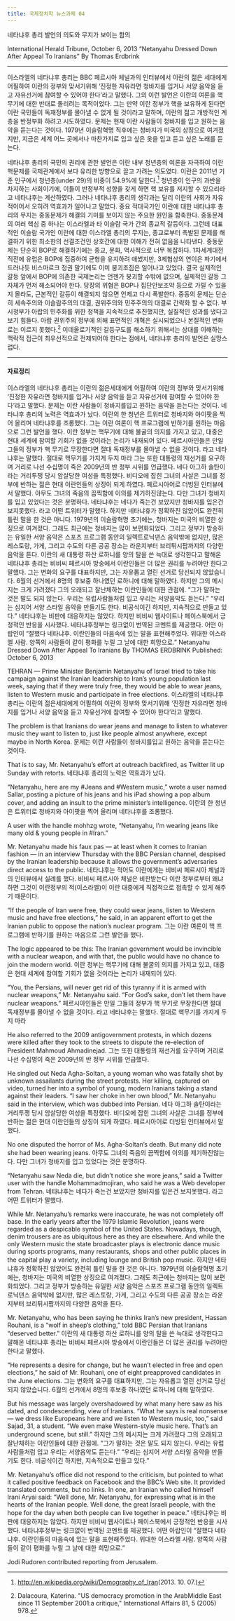 ```yaml
---
title: 국제정치학 뉴스과제 04
---
```


네타냐후 총리 발언의 의도와 무지가 보이는 함의

International Herald Tribune, October 6, 2013
“Netanyahu Dressed Down After Appeal To Iranians” By Thomas Erdbrink

---

이스라엘의 네타냐후 총리는 BBC 페르시아 체널과의 인터뷰에서 이란의 젊은 세대에게 어필하여 이란의 정부와 맞서기위해 ‘진정한 자유라면 청바지를 입거나 서양 음악을 듣고 자유선거에 참여할 수 있어야 한다’라고 말했다. 그의 이런 발언은 이란의 여론을 핵무기에 대한 반대로 돌리려는 목적이었다. 그는 만약 이란 정부가 핵을 보유하게 된다면 이란 국민들이 독재정부를 몰아낼 수 없게 될 것이라고 말하며, 이란의 젊고 개방적인 계층을 반정부화 하려고 시도하였다. 문제는 현재 이란 사람들이 청바지를 입고 원하는 음악을 듣는다는 것이다. 1979년 이슬람혁명 직후에는 청바지가 미국의 상징으로 여겨졌지만, 지금은 세계 어느 곳에서나 마찬가지로 입고 싶은 옷을 입고 듣고 싶은 노래를 듣는다.

네타냐후 총리의 국민의 권리에 관한 발언은 이란 내부 청년층의 여론을 자극하여 이란 핵문제를 국제관계에서 보다 유리한 방향으로 끌고 가려는 의도였다. 이란은 2011년 기준 인구에서 청년층(under 29)의 비중이 54.9%에 달한다.[^1] 청년층이 인구의 과반을 차지하는 사회이기에, 이들이 반정부적 성향을 갖게 하면 핵 보유를 저지할 수 있으리라고 네타냐후는 계산하였다. 그러나 네타냐후 총리의 생각과는 달리 이란의 사회가 자유적이어서 오히려 역효과가 일어나고 말았다. 중요 적대국가인 이란에 대한 네타냐후 총리의 무지는 중동문제가 해결의 기미를 보이지 않는 주요한 원인을 함축한다. 중동문제의 여러 핵심 중 하나는 이스라엘과 타 이슬람 국가 간의 종교적 갈등이다. 그런데 대표적인 이슬람 국가인 이란에 대한 이스라엘 총리의 무지는, 종교로부터 촉발된 문제를 해결하기 위한 최소한의 선결조건인 상호간에 대한 이해가 전혀 없음을 나타낸다. 중동문제는 단순히 BOP로 해결하기에는 종교, 문화, 역사적으로 너무 복잡하다. 1차세계대전 직전에 유럽은 BOP에 집중하여 균형을 유지하려 애썼지만, 3제협상의 연이은 파기에서 드러나듯 비스마르크 정권 말기에도 이미 붕괴조짐은 일어나고 있었다. 결국 실제적인 갈등 앞에서 BOP에 의존한 국제논리는 언젠가 붕괴할 수밖에 없으며, 실제적인 갈등 그 자체가 먼저 해소되어야 한다. 당장의 위협은 BOP나 집단안보조약 등으로 가릴 수 있을지 몰라도, 근본적인 갈등이 해결되지 않으면 언제고 다시 폭발한다. 중동의 문제는 단순히 세속주의와 이슬람주의의 대결, 권위주의와 민주주의의 대결로 간략화 할 수 없다. 부시정부가 아랍의 민주화를 위한 정책을 지속적으로 추진했지만, 실질적인 성과를 냈다고 보기 힘들다. 아랍 권위주의 정부에 의해 표면적인 개혁은 실시되었으나 본질적인 변화로는 이르지 못했다.[^2] 이데올로기적인 갈등구도를 해소하기 위해서는 상대를 이해하는 맥락적 접근이 최우선적으로 전제되어야 한다는 점에서, 네타냐후 총리의 발언은 실망스럽다.

[^1]: <http://en.wikipedia.org/wiki/Demography_of_Iran>(2013. 10. 07.)
[^2]: Dalacoura, Katerina. "US democracy promotion in the ArabMiddle East since 11 September 2001:a critique," International Affairs 81, 5 (2005) 978.

---

#### 자료정리

이스라엘의 네타냐후 총리는 이란의 젊은세대에게 어필하여 이란의 정부와 맞서기위해 ‘진정한 자유라면 청바지를 입거나 서양 음악을 듣고 자유선거에 참여할 수 있어야 한다’라고 말했다. 문제는 이란 사람들이 청바지를입고 원하는 음악을 듣는다는 것이다. 네타냐후 총리의 노력은 역효과가 났다. 이란의 한 청년은 트위터로 청바지와 아이팟을 찍어 올리며 네타냐후를 조롱했다. 그는 이란 여론이 핵 프로그램에 반하기를 원하는 마음으로 그런 발언을 했다.
이란 정부는 핵무기에 대해 불굴의 의지를 가지고 있고, 대중은 현대 세계에 참여할 기회가 없을 것이라는 논리가 내재되어 있다.
페르시아인들은 만일 그들의 정부가 핵 무기로 무장한다면 절대 독재정부를 몰아낼 수 없을 것이다. 라고 네타냐후는 말했다. 절대로 핵무기를 가지게 두지 마라
그는 또한 대통령의 재선거를 요구하며 거리로 나선 수십명이 죽은 2009년의 반 정부 시위를 언급했다.
네다 아그하 솔탄이라는 거리투쟁 당시 암살당한 여성을 특정했다. 비디오에 잡힌 그녀의 사살은 그녀를 정부에 반하는 젊은 현대 이란인들의 상징이 되게 하였다. 페르시아어로 더빙된 인터뷰에서 말했다.
아무도 그녀의 죽음의 끔찍함에 이의를 제기하진않는다. 다만 그녀가 청바지를 입고 있었다는 것은 분명하다.
네타냐후는 네다가 죽는건 보았지만 청바지를 입은건 보지못했다. 라고 어떤 트위터가 말했다.
하지만 네타냐휴가 정확하진 않았어도 완전히 틀린 말을 한 것은 아니다. 1979년의 이슬람혁명 초기에는, 청바지는 미국의 비열한 상징으로 여겨졌다. 그래도 최근에는 청바지는 많이 보편화되었다. 그리고 정부가 방송하는 유일한 서양 음악은 스포츠 프로그램 동안의 일렉트로닉댄스 음악밖에 없지만, 많은 레스토랑, 가게, 그리고 수도의 다른 공공 장소는 라운지부터 브리튀시팝까지의 다양한 음악을 튼다.
이란의 새 대통령 하산 로하니를 양의 탈을 쓴 늑대로 생각한다고 말해온 네타냐후 총리는 비비씨 페르시아 방송에서 이란인들은 더 많은 권리를 누려야만 한다고 말했다.
그는 변화의 요구를 대표하지만, 그는 자유롭고 열린 선거로 당선되지 않았습니다. 6월의 선거에서 8명의 후보중 하나였던 로하니에 대해 말하였다.
하지만 그의 메시지는 크게 가려졌다 그의 오래되고 잘난체하는 이란인들에 대한 관점에. “그가 말하는 것은 말도 되지 않는다. 우리는 유럽사람들처럼 입고 우리는 서양음악도 듣는다.” “우리는 심지어 서양 스타일 음악을 만들기도 한다. 비공식이긴 하지만, 지속적으로 만들고 있다.”
네타냐후는 비판에 대응하지는 않았다. 하지만 비비씨 웹사이트나 페이스북에서 긍정적인 반응을 시사했다. 네타냐후정부는 링크없이 번역된 코멘트를 제공했다. 어떤 아랍인이 “잘했다 네타냐후. 이란인들의 마음속에 있는 말을 표현해주었다. 위대한 이스라엘 사람. 양쪽의 사람들이 같이 평화를 누릴 그 날에 대한 희망으로.”
Netanyahu Dressed Down After Appeal To Iranians
By THOMAS ERDBRINK
Published: October 6, 2013

TEHRAN — Prime Minister Benjamin Netanyahu of Israel tried to take his campaign against the Iranian leadership to Iran’s young population last week, saying that if they were truly free, they would be able to wear jeans, listen to Western music and participate in free elections.
이스라엘의 네타냐후 총리는 이란의 젊은세대에게 어필하여 이란의 정부와 맞서기위해 ‘진정한 자유라면 청바지를 입거나 서양 음악을 듣고 자유선거에 참여할 수 있어야 한다’라고 말했다.

The problem is that Iranians do wear jeans and manage to listen to whatever music they want to listen to, just like people almost anywhere, except maybe in North Korea.
문제는 이란 사람들이 청바지를입고 원하는 음악을 듣는다는 것이다.

That is to say, Mr. Netanyahu’s effort at outreach backfired, as Twitter lit up Sunday with retorts.
네타냐후 총리의 노력은 역효과가 났다.

“Netanyahu, here are my #Jeans and #Western music,” wrote a user named Sallar, posting a picture of his jeans and his iPad showing a pop album cover, and adding an insult to the prime minister’s intelligence.
이란의 한 청년은 트위터로 청바지와 아이팟을 찍어 올리며 네타냐후를 조롱했다.

A user with the handle mohhzg wrote, “Netanyahu, I’m wearing jeans like many old & young people in #Iran.”

Mr. Netanyahu made his faux pas — at least when it comes to Iranian fashion — in an interview Thursday with the BBC Persian channel, despised by the Iranian leadership because it allows the government’s adversaries direct access to the public.
네타냐후는 적어도 이란에게는 비비씨 페르시아 체널과의 인터뷰에서 실례를 했다. 비비씨 페르시아 체널은 비판받는다 이란 정부로부터 왜냐하면 그것이 이란정부의 적(이스라엘)이 이란 대중에게 직접적으로 접촉할 수 있게 해주기 때문이다.

“If the people of Iran were free, they could wear jeans, listen to Western music and have free elections,” he said, in an apparent effort to get the Iranian public to oppose the nation’s nuclear program.
그는 이란 여론이 핵 프로그램에 반하기를 원하는 마음으로 그런 발언을 했다.

The logic appeared to be this: The Iranian government would be invincible with a nuclear weapon, and with that, the public would have no chance to join the modern world.
이란 정부는 핵무기에 대해 불굴의 의지를 가지고 있고, 대중은 현대 세계에 참여할 기회가 없을 것이라는 논리가 내재되어 있다.

“You, the Persians, will never get rid of this tyranny if it is armed with nuclear weapons,” Mr. Netanyahu said. “For God’s sake, don’t let them have nuclear weapons.”
페르시아인들은 만일 그들의 정부가 핵 무기로 무장한다면 절대 독재정부를 몰아낼 수 없을 것이다. 라고 네타냐후는 말했다. 절대로 핵무기를 가지게 두지 마라

He also referred to the 2009 antigovernment protests, in which dozens were killed after they took to the streets to dispute the re-election of President Mahmoud Ahmadinejad.
그는 또한 대통령의 재선거를 요구하며 거리로 나선 수십명이 죽은 2009년의 반 정부 시위를 언급했다.

He singled out Neda Agha-Soltan, a young woman who was fatally shot by unknown assailants during the street protests. Her killing, captured on video, turned her into a symbol of young, modern Iranians taking a stand against their leaders. “I saw her choke in her own blood,” Mr. Netanyahu said in the interview, which was dubbed into Persian.
네다 아그하 솔탄이라는 거리투쟁 당시 암살당한 여성을 특정했다. 비디오에 잡힌 그녀의 사살은 그녀를 정부에 반하는 젊은 현대 이란인들의 상징이 되게 하였다. 페르시아어로 더빙된 인터뷰에서 말했다.

No one disputed the horror of Ms. Agha-Soltan’s death. But many did note she had been wearing jeans.
아무도 그녀의 죽음의 끔찍함에 이의를 제기하진않는다. 다만 그녀가 청바지를 입고 있었다는 것은 분명하다.

“Netanyahu saw Neda die, but didn’t notice she wore jeans,” said a Twitter user with the handle Mohammadmojiran, who said he was a Web developer from Tehran.
네타냐후는 네다가 죽는건 보았지만 청바지를 입은건 보지못했다. 라고 어떤 트위터가 말했다.

While Mr. Netanyahu’s remarks were inaccurate, he was not completely off base. In the early years after the 1979 Islamic Revolution, jeans were regarded as a despicable symbol of the United States. Nowadays, though, denim trousers are as ubiquitous here as they are elsewhere. And while the only Western music the state broadcaster plays is electronic dance music during sports programs, many restaurants, shops and other public places in the capital play a variety, including lounge and British pop music.
하지만 네타냐휴가 정확하진 않았어도 완전히 틀린 말을 한 것은 아니다. 1979년의 이슬람혁명 초기에는, 청바지는 미국의 비열한 상징으로 여겨졌다. 그래도 최근에는 청바지는 많이 보편화되었다. 그리고 정부가 방송하는 유일한 서양 음악은 스포츠 프로그램 동안의 일렉트로닉댄스 음악밖에 없지만, 많은 레스토랑, 가게, 그리고 수도의 다른 공공 장소는 라운지부터 브리튀시팝까지의 다양한 음악을 튼다.

Mr. Netanyahu, who has been saying he thinks Iran’s new president, Hassan Rouhani, is a “wolf in sheep’s clothing,” told BBC Persian that Iranians “deserved better.”
이란의 새 대통령 하산 로하니를 양의 탈을 쓴 늑대로 생각한다고 말해온 네타냐후 총리는 비비씨 페르시아 방송에서 이란인들은 더 많은 권리를 누려야만 한다고 말했다.

“He represents a desire for change, but he wasn’t elected in free and open elections,” he said of Mr. Rouhani, one of eight preapproved candidates in the June elections.
그는 변화의 요구를 대표하지만, 그는 자유롭고 열린 선거로 당선되지 않았습니다. 6월의 선거에서 8명의 후보중 하나였던 로하니에 대해 말하였다.

But his message was largely overshadowed by what many here saw as his dated, and condescending, view of Iranians. “What he says is real nonsense — we dress like Europeans here and we listen to Western music, too,” said Sajad, 31, a student. “We even make Western-style music here. That’s an underground scene, but still.”
하지만 그의 메시지는 크게 가려졌다 그의 오래되고 잘난체하는 이란인들에 대한 관점에. “그가 말하는 것은 말도 되지 않는다. 우리는 유럽사람들처럼 입고 우리는 서양음악도 듣는다.” “우리는 심지어 서양 스타일 음악을 만들기도 한다. 비공식이긴 하지만, 지속적으로 만들고 있다.”

Mr. Netanyahu’s office did not respond to the criticism, but pointed to what it called positive feedback on Facebook and the BBC’s Web site. It provided translated comments, but no links. In one, an Iranian who called himself Irani Aryai said: “Well done, Mr. Netanyahu, for expressing what is in the hearts of the Iranian people. Well done, the great Israeli people, with the hope for the day when both people can live together in peace.”
네타냐후는 비판에 대응하지는 않았다. 하지만 비비씨 웹사이트나 페이스북에서 긍정적인 반응을 시사했다. 네타냐후정부는 링크없이 번역된 코멘트를 제공했다. 어떤 아랍인이 “잘했다 네타냐후. 이란인들의 마음속에 있는 말을 표현해주었다. 위대한 이스라엘 사람. 양쪽의 사람들이 같이 평화를 누릴 그 날에 대한 희망으로.”

Jodi Rudoren contributed reporting from Jerusalem.
